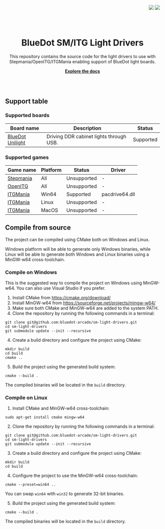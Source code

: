 <p align="right">
    <a name="readme-top"></a>
    <a href="/LICENSE.txt"><img src="https://img.shields.io/badge/license-MIT-green" /></a> <a href=""><img src="https://img.shields.io/badge/version-0.1-green" /></a> 
</p>
<br><br>
<p align="center">
    <h1 align="center">BlueDot SM/ITG Light Drivers</h1>
    <p align="center">This repository contains the source code for the light drivers to use
with Stepmania/OpenITG/ITGMania enabling support of BlueDot light boards.</p>
    <p align="center"><strong><a href="https://docs.bluedotarcade.com/boards/bd845-pwb">Explore the docs</a></strong></p>
    <br><br>
</p>

## Support table

### Supported boards

| Board name | Description | Status |
|------------|-------------|--------|
| [BlueDot Unilight] | Driving DDR cabinet lights through USB. | Supported |

### Supported games

| Game name | Platform | Status | Driver |
|-----------|----------|--------|--------|
| [Stepmania] | All | Unsupported | - |
| [OpenITG] | All | Unsupported | - |
| [ITGMania] | Win64 | Supported | pacdrive64.dll |
| [ITGMania] | Linux | Unsupported | - |
| [ITGMania] | MacOS | Unsupported | - |

## Compile from source

The project can be compiled using CMake both on Windows and Linux.

Windows platform will be able to generate only Windows binaries, while
Linux will be able to generate both Windows and Linux binaries using
a MinGW-w64 cross-toolchain.

### Compile on Windows

This is the suggested way to compile the project on Windows using
MinGW-w64. You can also use Visual Studio if you prefer.

1. Install CMake from https://cmake.org/download/
2. Install MinGW-w64 from https://sourceforge.net/projects/mingw-w64/
3. Make sure both CMake and MinGW-w64 are added to the system PATH.
3. Clone the repository by running the following commands in a terminal:

```shell
git clone git@github.com:bluedot-arcade/sm-light-drivers.git
cd sm-light-drivers
git submodule update --init --recursive
```

4. Create a build directory and configure the project using CMake:

```shell
mkdir build
cd build
cmake ..
```

5. Build the project using the generated build system:

```shell
cmake --build .
```

The compiled binaries will be located in the `build` directory.

### Compile on Linux

1. Install CMake and MinGW-w64 cross-toolchain:

```shell
sudo apt-get install cmake mingw-w64
```

2. Clone the repository by running the following commands in a terminal:

```shell
git clone git@github.com:bluedot-arcade/sm-light-drivers.git
cd sm-light-drivers
git submodule update --init --recursive
```

3. Create a build directory and configure the project using CMake:

```shell
mkdir build
cd build
```

4. Configure the project to use the MinGW-w64 cross-toolchain:

```shell
cmake --preset=win64 ..
```

You can swap `win64` with `win32` to generate 32-bit binaries.

5. Build the project using the generated build system:

```shell
cmake --build .
```

The compiled binaries will be located in the `build` directory.


[BlueDot Unilight]: https://docs.bluedotarcade.com/boards/unilight
[ITGMania]: https://www.itgmania.com/
[Stepmania]: https://www.stepmania.com/
[OpenITG]: https://github.com/openitg/openitg